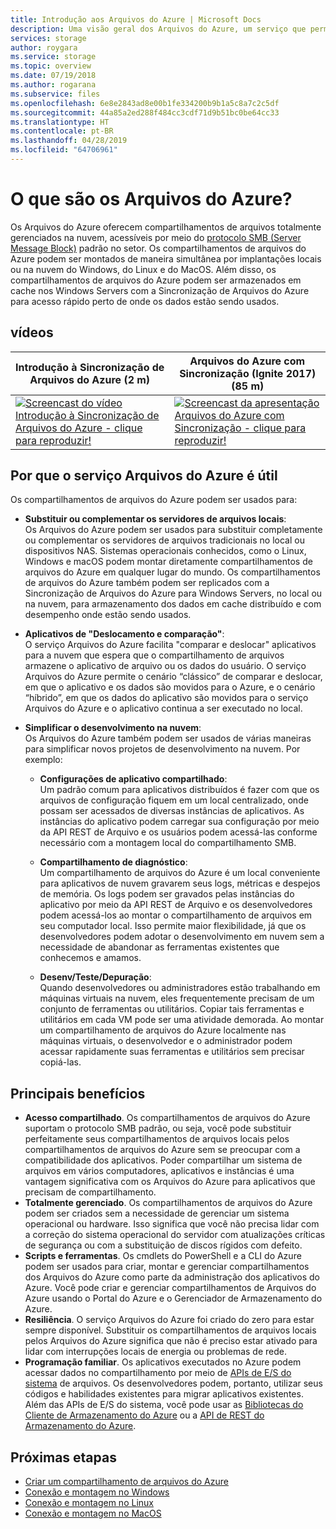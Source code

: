 ```yaml
---
title: Introdução aos Arquivos do Azure | Microsoft Docs
description: Uma visão geral dos Arquivos do Azure, um serviço que permite criar e usar compartilhamentos de arquivos de rede na nuvem usando o protocolo SMB padrão do setor.
services: storage
author: roygara
ms.service: storage
ms.topic: overview
ms.date: 07/19/2018
ms.author: rogarana
ms.subservice: files
ms.openlocfilehash: 6e8e2843ad8e00b1fe334200b9b1a5c8a7c2c5df
ms.sourcegitcommit: 44a85a2ed288f484cc3cdf71d9b51bc0be64cc33
ms.translationtype: HT
ms.contentlocale: pt-BR
ms.lasthandoff: 04/28/2019
ms.locfileid: "64706961"
---
```

# <a name="what-is-azure-files"></a>O que são os Arquivos do Azure?
Os Arquivos do Azure oferecem compartilhamentos de arquivos totalmente gerenciados na nuvem, acessíveis por meio do [protocolo SMB (Server Message Block)](https://msdn.microsoft.com/library/windows/desktop/aa365233.aspx) padrão no setor. Os compartilhamentos de arquivos do Azure podem ser montados de maneira simultânea por implantações locais ou na nuvem do Windows, do Linux e do MacOS. Além disso, os compartilhamentos de arquivos do Azure podem ser armazenados em cache nos Windows Servers com a Sincronização de Arquivos do Azure para acesso rápido perto de onde os dados estão sendo usados.

## <a name="videos"></a>vídeos
| Introdução à Sincronização de Arquivos do Azure (2 m) | Arquivos do Azure com Sincronização (Ignite 2017) (85 m)  |
|-|-|
| [![Screencast do vídeo Introdução à Sincronização de Arquivos do Azure - clique para reproduzir!](./media/storage-files-introduction/azure-file-sync-video-snapshot.png)](https://www.youtube.com/watch?v=Zm2w8-TRn-o) | [![Screencast da apresentação Arquivos do Azure com Sincronização - clique para reproduzir!](./media/storage-files-introduction/azure-files-ignite-2017-video.png)](https://www.youtube.com/watch?v=r26jWDGF_rg) |

## <a name="why-azure-files-is-useful"></a>Por que o serviço Arquivos do Azure é útil
Os compartilhamentos de arquivos do Azure podem ser usados para:

* **Substituir ou complementar os servidores de arquivos locais**:  
    Os Arquivos do Azure podem ser usados para substituir completamente ou complementar os servidores de arquivos tradicionais no local ou dispositivos NAS. Sistemas operacionais conhecidos, como o Linux, Windows e macOS podem montar diretamente compartilhamentos de arquivos do Azure em qualquer lugar do mundo. Os compartilhamentos de arquivos do Azure também podem ser replicados com a Sincronização de Arquivos do Azure para Windows Servers, no local ou na nuvem, para armazenamento dos dados em cache distribuído e com desempenho onde estão sendo usados.

* **Aplicativos de "Deslocamento e comparação"**:  
    O serviço Arquivos do Azure facilita "comparar e deslocar" aplicativos para a nuvem que espera que o compartilhamento de arquivos armazene o aplicativo de arquivo ou os dados do usuário. O serviço Arquivos do Azure permite o cenário “clássico” de comparar e deslocar, em que o aplicativo e os dados são movidos para o Azure, e o cenário “híbrido”, em que os dados do aplicativo são movidos para o serviço Arquivos do Azure e o aplicativo continua a ser executado no local. 

* **Simplificar o desenvolvimento na nuvem**:  
    Os Arquivos do Azure também podem ser usados de várias maneiras para simplificar novos projetos de desenvolvimento na nuvem. Por exemplo: 
    * **Configurações de aplicativo compartilhado**:  
        Um padrão comum para aplicativos distribuídos é fazer com que os arquivos de configuração fiquem em um local centralizado, onde possam ser acessados de diversas instâncias de aplicativos. As instâncias do aplicativo podem carregar sua configuração por meio da API REST de Arquivo e os usuários podem acessá-las conforme necessário com a montagem local do compartilhamento SMB.

    * **Compartilhamento de diagnóstico**:  
        Um compartilhamento de arquivos do Azure é um local conveniente para aplicativos de nuvem gravarem seus logs, métricas e despejos de memória. Os logs podem ser gravados pelas instâncias do aplicativo por meio da API REST de Arquivo e os desenvolvedores podem acessá-los ao montar o compartilhamento de arquivos em seu computador local. Isso permite maior flexibilidade, já que os desenvolvedores podem adotar o desenvolvimento em nuvem sem a necessidade de abandonar as ferramentas existentes que conhecemos e amamos.

    * **Desenv/Teste/Depuração**:  
        Quando desenvolvedores ou administradores estão trabalhando em máquinas virtuais na nuvem, eles frequentemente precisam de um conjunto de ferramentas ou utilitários. Copiar tais ferramentas e utilitários em cada VM pode ser uma atividade demorada. Ao montar um compartilhamento de arquivos do Azure localmente nas máquinas virtuais, o desenvolvedor e o administrador podem acessar rapidamente suas ferramentas e utilitários sem precisar copiá-las.

## <a name="key-benefits"></a>Principais benefícios
* **Acesso compartilhado**. Os compartilhamentos de arquivos do Azure suportam o protocolo SMB padrão, ou seja, você pode substituir perfeitamente seus compartilhamentos de arquivos locais pelos compartilhamentos de arquivos do Azure sem se preocupar com a compatibilidade dos aplicativos. Poder compartilhar um sistema de arquivos em vários computadores, aplicativos e instâncias é uma vantagem significativa com os Arquivos do Azure para aplicativos que precisam de compartilhamento. 
* **Totalmente gerenciado**. Os compartilhamentos de arquivos do Azure podem ser criados sem a necessidade de gerenciar um sistema operacional ou hardware. Isso significa que você não precisa lidar com a correção do sistema operacional do servidor com atualizações críticas de segurança ou com a substituição de discos rígidos com defeito.
* **Scripts e ferramentas**. Os cmdlets do PowerShell e a CLI do Azure podem ser usados para criar, montar e gerenciar compartilhamentos dos Arquivos do Azure como parte da administração dos aplicativos do Azure. Você pode criar e gerenciar compartilhamentos de Arquivos do Azure usando o Portal do Azure e o Gerenciador de Armazenamento do Azure. 
* **Resiliência**. O serviço Arquivos do Azure foi criado do zero para estar sempre disponível. Substituir os compartilhamentos de arquivos locais pelos Arquivos do Azure significa que não é preciso estar ativado para lidar com interrupções locais de energia ou problemas de rede. 
* **Programação familiar**. Os aplicativos executados no Azure podem acessar dados no compartilhamento por meio de [APIs de E/S do sistema](https://msdn.microsoft.com/library/system.io.file.aspx) de arquivos. Os desenvolvedores podem, portanto, utilizar seus códigos e habilidades existentes para migrar aplicativos existentes. Além das APIs de E/S do sistema, você pode usar as [Bibliotecas do Cliente de Armazenamento do Azure](https://msdn.microsoft.com/library/azure/dn261237.aspx) ou a [API de REST do Armazenamento do Azure](/rest/api/storageservices/file-service-rest-api).

## <a name="next-steps"></a>Próximas etapas
* [Criar um compartilhamento de arquivos do Azure](storage-how-to-create-file-share.md)
* [Conexão e montagem no Windows](storage-how-to-use-files-windows.md)
* [Conexão e montagem no Linux](storage-how-to-use-files-linux.md)
* [Conexão e montagem no MacOS](storage-how-to-use-files-mac.md)
